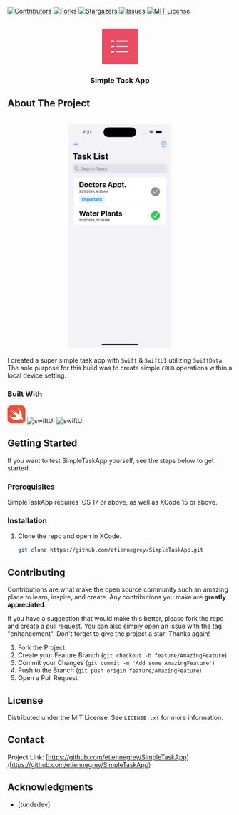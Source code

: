 <a name="readme-top"></a>

[![Contributors][contributors-shield]][contributors-url]
[![Forks][forks-shield]][forks-url]
[![Stargazers][stars-shield]][stars-url]
[![Issues][issues-shield]][issues-url]
[![MIT License][license-shield]][license-url]
<!--[![LinkedIn][linkedin-shield]][linkedin-url]-->



<!-- PROJECT LOGO -->
<br />
<div align="center">
  <a href="https://github.com/etiennegrey/SimpleTaskApp">
    <img src="https://github.com/EtienneGrey/SimpleTaskApp/blob/main/TaskApp%20SwiftData/Assets.xcassets/AppIcon.appiconset/appstore1024.png?raw=true" alt="Logo" width="80" height="80">
  </a>

<h3 align="center">Simple Task App</h3>

</div>


<!-- ABOUT THE PROJECT -->
## About The Project
<br>
<div align="center">
  <a href="https://github.com/etiennegrey/SimpleTaskApp">
    <img src="https://github.com/EtienneGrey/SimpleTaskApp/blob/main/TaskApp%20SwiftData/Assets.xcassets/ss1.imageset/Simulator%20Screenshot%20-%20iPhone%2015%20Pro%20-%202024-03-23%20at%2019.37.23.png?raw=true" alt="Screenshot" height="500">
  </a>
</div>
<br>
I created a super simple task app with <code>Swift</code> & <code>SwiftUI</code> utilizing <code>SwiftData</code>. The sole purpose for this build was to create simple <code>CRUD</code> operations within a local device setting. 

### Built With



<span>
<img height="40" src="https://raw.githubusercontent.com/github/explore/80688e429a7d4ef2fca1e82350fe8e3517d3494d/topics/swift/swift.png" alt="swift">
<img height="40" src="https://developer.apple.com/assets/elements/icons/swiftui/swiftui-96x96_2x.png" alt="swiftUI">
<img height="40" src="https://developer.apple.com/assets/elements/icons/swiftdata/swiftdata-96x96_2x.png" alt="swiftUI">
</span>


<!-- GETTING STARTED -->
## Getting Started

If you want to test SimpleTaskApp yourself, see the steps below to get started.

### Prerequisites

SimpleTaskApp requires iOS 17 or above, as well as XCode 15 or above.

### Installation

1. Clone the repo and open in XCode.
   ```sh
   git clone https://github.com/etiennegrey/SimpleTaskApp.git
   ```


<!-- CONTRIBUTING -->
## Contributing

Contributions are what make the open source community such an amazing place to learn, inspire, and create. Any contributions you make are **greatly appreciated**.

If you have a suggestion that would make this better, please fork the repo and create a pull request. You can also simply open an issue with the tag "enhancement".
Don't forget to give the project a star! Thanks again!

1. Fork the Project
2. Create your Feature Branch (`git checkout -b feature/AmazingFeature`)
3. Commit your Changes (`git commit -m 'Add some AmazingFeature'`)
4. Push to the Branch (`git push origin feature/AmazingFeature`)
5. Open a Pull Request



<!-- LICENSE -->
## License

Distributed under the MIT License. See `LICENSE.txt` for more information.


<!-- CONTACT -->
## Contact

Project Link: [https://github.com/etiennegrey/SimpleTaskApp](https://github.com/etiennegrey/SimpleTaskApp)



<!-- ACKNOWLEDGMENTS -->
## Acknowledgments

* [tundsdev]


<!-- MARKDOWN LINKS & IMAGES -->
<!-- https://www.markdownguide.org/basic-syntax/#reference-style-links -->
[contributors-shield]: https://img.shields.io/github/contributors/etiennegrey/SimpleTaskApp.svg?style=for-the-badge
[contributors-url]: https://github.com/etiennegrey/SimpleTaskApp/graphs/contributors
[forks-shield]: https://img.shields.io/github/forks/etiennegrey/SimpleTaskApp.svg?style=for-the-badge
[forks-url]: https://github.com/etiennegrey/SimpleTaskApp/network/members
[stars-shield]: https://img.shields.io/github/stars/etiennegrey/SimpleTaskApp.svg?style=for-the-badge
[stars-url]: https://github.com/etiennegrey/SimpleTaskApp/stargazers
[issues-shield]: https://img.shields.io/github/issues/etiennegrey/SimpleTaskApp.svg?style=for-the-badge
[issues-url]: https://github.com/etiennegrey/SimpleTaskApp/issues
[license-shield]: https://img.shields.io/github/license/etiennegrey/SimpleTaskApp.svg?style=for-the-badge
[license-url]: https://github.com/etiennegrey/SimpleTaskApp/blob/master/LICENSE.txt
[linkedin-shield]: https://img.shields.io/badge/-LinkedIn-black.svg?style=for-the-badge&logo=linkedin&colorB=555
[linkedin-url]: https://linkedin.com/in/etienne-wasil
[product-screenshot]: https://github.com/EtienneGrey/SimpleTaskApp/blob/main/TaskApp%20SwiftData/Assets.xcassets/ss1.imageset/Simulator%20Screenshot%20-%20iPhone%2015%20Pro%20-%202024-03-23%20at%2019.37.23.png?raw=true
[Next.js]: https://img.shields.io/badge/next.js-000000?style=for-the-badge&logo=nextdotjs&logoColor=white
[Next-url]: https://nextjs.org/
[React.js]: https://img.shields.io/badge/React-20232A?style=for-the-badge&logo=react&logoColor=61DAFB
[React-url]: https://reactjs.org/
[Vue.js]: https://img.shields.io/badge/Vue.js-35495E?style=for-the-badge&logo=vuedotjs&logoColor=4FC08D
[Vue-url]: https://vuejs.org/
[Angular.io]: https://img.shields.io/badge/Angular-DD0031?style=for-the-badge&logo=angular&logoColor=white
[Angular-url]: https://angular.io/
[Svelte.dev]: https://img.shields.io/badge/Svelte-4A4A55?style=for-the-badge&logo=svelte&logoColor=FF3E00
[Svelte-url]: https://svelte.dev/
[Laravel.com]: https://img.shields.io/badge/Laravel-FF2D20?style=for-the-badge&logo=laravel&logoColor=white
[Laravel-url]: https://laravel.com
[Bootstrap.com]: https://img.shields.io/badge/Bootstrap-563D7C?style=for-the-badge&logo=bootstrap&logoColor=white
[Bootstrap-url]: https://getbootstrap.com
[JQuery.com]: https://img.shields.io/badge/jQuery-0769AD?style=for-the-badge&logo=jquery&logoColor=white
[swift]: https://raw.githubusercontent.com/github/explore/80688e429a7d4ef2fca1e82350fe8e3517d3494d/topics/swift/swift.png
